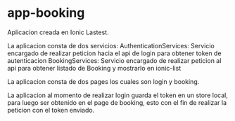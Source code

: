 # app-booking

Aplicacion creada en Ionic Lastest.

La aplicacion consta de dos servicios:
AuthenticationServices: Servicio encargado de realizar peticion hacia el api de login para obtener token de autenticacion
BookingServices: Servicio encargado de realizar peticion al api para obtener listado de Booking y mostrarlo en ionic-list

La aplicacion consta de dos pages los cuales son login y booking.

La aplicacion al momento de realizar login guarda el token en un store local, para luego ser obtenido en el page de booking, esto con el fin de realizar la peticion con el token enviado.